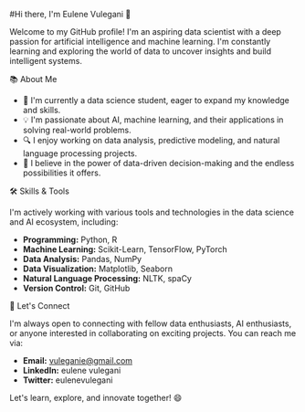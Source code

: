 
#Hi there, I'm Eulene Vulegani 👋

Welcome to my GitHub profile! I'm an aspiring data scientist with a deep passion for artificial intelligence and machine learning. I'm constantly learning and exploring the world of data to uncover insights and build intelligent systems.

📚 About Me

- 🌱 I'm currently a data science student, eager to expand my knowledge and skills.
- 💡 I'm passionate about AI, machine learning, and their applications in solving real-world problems.
- 🔍 I enjoy working on data analysis, predictive modeling, and natural language processing projects.
- 🧠 I believe in the power of data-driven decision-making and the endless possibilities it offers.

🛠️ Skills & Tools

I'm actively working with various tools and technologies in the data science and AI ecosystem, including:

- **Programming:** Python, R
- **Machine Learning:** Scikit-Learn, TensorFlow, PyTorch
- **Data Analysis:** Pandas, NumPy
- **Data Visualization:** Matplotlib, Seaborn
- **Natural Language Processing:** NLTK, spaCy
- **Version Control:** Git, GitHub

🤝 Let's Connect

I'm always open to connecting with fellow data enthusiasts, AI enthusiasts, or anyone interested in collaborating on exciting projects. You can reach me via:

- **Email:** vuleganie@gmail.com
- **LinkedIn:** eulene vulegani
- **Twitter:** eulenevulegani

Let's learn, explore, and innovate together! 😄
```


